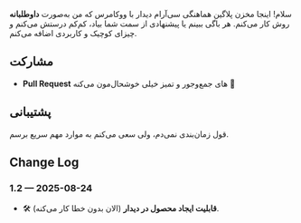 
سلام! اینجا مخزن پلاگین هماهنگی سی‌آر‌ام دیدار با ووکامرس که من به‌صورت **داوطلبانه** روش کار می‌کنم. هر باگی ببینم یا پیشنهادی از سمت شما بیاد، کم‌کم درستش می‌کنم و چیزای کوچیک و کاربردی اضافه می‌کنم.

## مشارکت
- **Pull Request** ‌های جمع‌وجور و تمیز خیلی خوشحال‌مون می‌کنه 🙌

## پشتیبانی
قول زمان‌بندی نمی‌دم، ولی سعی می‌کنم به موارد مهم سریع برسم.

## Change Log
### 1.2 — 2025-08-24
- 🛠️ **قابلیت ایجاد محصول در دیدار** (الان بدون خطا کار می‌کنه).
